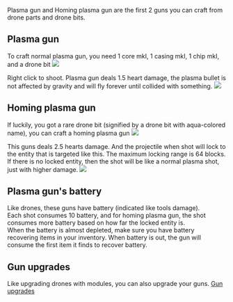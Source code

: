 Plasma gun and Homing plasma gun are the first 2 guns you can craft from drone parts and drone bits.

## Plasma gun
To craft normal plasma gun, you need 1 core mkI, 1 casing mkI, 1 chip mkI, and a drone bit
![](http://i.imgur.com/Dp3NAq8.png)

Right click to shoot. Plasma gun deals 1.5 heart damage, the plasma bullet is not affected by gravity and will fly forever until collided with something.
![](http://i.imgur.com/pr6cjG3.png)

## Homing plasma gun
If luckily, you got a rare drone bit (signified by a drone bit with aqua-colored name), you can craft a homing plasma gun
![](http://i.imgur.com/mvGnjNL.png)

This guns deals 2.5 hearts damage. And the projectile when shot will lock to the entity that is targeted like this.
The maximum locking range is 64 blocks. If there is no locked entity, then the shot will be like a normal plasma shot, just with higher damage.
![](http://i.imgur.com/bYg9dFX.png)

## Plasma gun's battery
Like drones, these guns have battery (indicated like tools damage).  
Each shot consumes 10 battery, and for homing plasma gun, the shot consumes more battery based on how far the locked entity is.  
When the battery is almost depleted, make sure you have battery recovering items in your inventory. When battery is out, the gun will consume the first item it finds to recover battery.

## Gun upgrades
Like upgrading drones with modules, you can also upgrade your guns.
[Gun upgrades](https://github.com/WilliamEz/CustomDrones/wiki/Gun-upgrades)